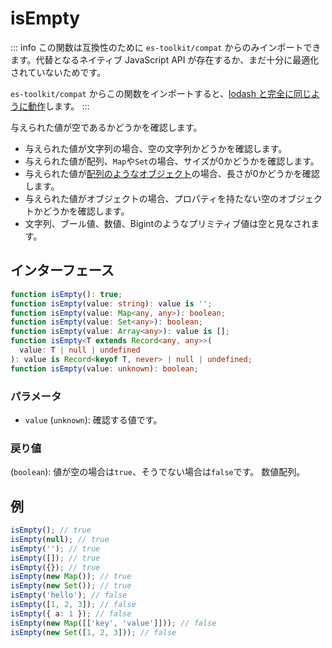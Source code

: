 # isEmpty

::: info
この関数は互換性のために `es-toolkit/compat` からのみインポートできます。代替となるネイティブ JavaScript API が存在するか、まだ十分に最適化されていないためです。

`es-toolkit/compat` からこの関数をインポートすると、[lodash と完全に同じように動作](../../../compatibility.md)します。
:::

与えられた値が空であるかどうかを確認します。

- 与えられた値が文字列の場合、空の文字列かどうかを確認します。
- 与えられた値が配列、`Map`や`Set`の場合、サイズが0かどうかを確認します。
- 与えられた値が[配列のようなオブジェクト](../predicate/isArrayLike.md)の場合、長さが0かどうかを確認します。
- 与えられた値がオブジェクトの場合、プロパティを持たない空のオブジェクトかどうかを確認します。
- 文字列、ブール値、数値、Bigintのようなプリミティブ値は空と見なされます。

## インターフェース

```typescript
function isEmpty(): true;
function isEmpty(value: string): value is '';
function isEmpty(value: Map<any, any>): boolean;
function isEmpty(value: Set<any>): boolean;
function isEmpty(value: Array<any>): value is [];
function isEmpty<T extends Record<any, any>>(
  value: T | null | undefined
): value is Record<keyof T, never> | null | undefined;
function isEmpty(value: unknown): boolean;
```

### パラメータ

- `value` (`unknown`): 確認する値です。

### 戻り値

(`boolean`): 値が空の場合は`true`、そうでない場合は`false`です。
数値配列。

## 例

```typescript
isEmpty(); // true
isEmpty(null); // true
isEmpty(''); // true
isEmpty([]); // true
isEmpty({}); // true
isEmpty(new Map()); // true
isEmpty(new Set()); // true
isEmpty('hello'); // false
isEmpty([1, 2, 3]); // false
isEmpty({ a: 1 }); // false
isEmpty(new Map([['key', 'value']])); // false
isEmpty(new Set([1, 2, 3])); // false
```

